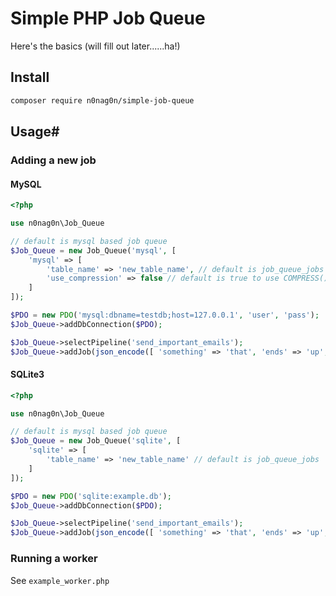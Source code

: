 # Simple PHP Job Queue
Here's the basics (will fill out later......ha!)

## Install
```bash
composer require n0nag0n/simple-job-queue
```

## Usage#
### Adding a new job
#### MySQL
```php
<?php

use n0nag0n\Job_Queue

// default is mysql based job queue
$Job_Queue = new Job_Queue('mysql', [
	'mysql' => [
		'table_name' => 'new_table_name', // default is job_queue_jobs
		'use_compression' => false // default is true to use COMPRESS() and UNCOMPRESS() for payload
	]
]);

$PDO = new PDO('mysql:dbname=testdb;host=127.0.0.1', 'user', 'pass');
$Job_Queue->addDbConnection($PDO);

$Job_Queue->selectPipeline('send_important_emails');
$Job_Queue->addJob(json_encode([ 'something' => 'that', 'ends' => 'up', 'a' => 'string' ]));
```

#### SQLite3
```php
<?php

use n0nag0n\Job_Queue

// default is mysql based job queue
$Job_Queue = new Job_Queue('sqlite', [
	'sqlite' => [
		'table_name' => 'new_table_name' // default is job_queue_jobs
	]
]);

$PDO = new PDO('sqlite:example.db');
$Job_Queue->addDbConnection($PDO);

$Job_Queue->selectPipeline('send_important_emails');
$Job_Queue->addJob(json_encode([ 'something' => 'that', 'ends' => 'up', 'a' => 'string' ]));
```

### Running a worker
See `example_worker.php`